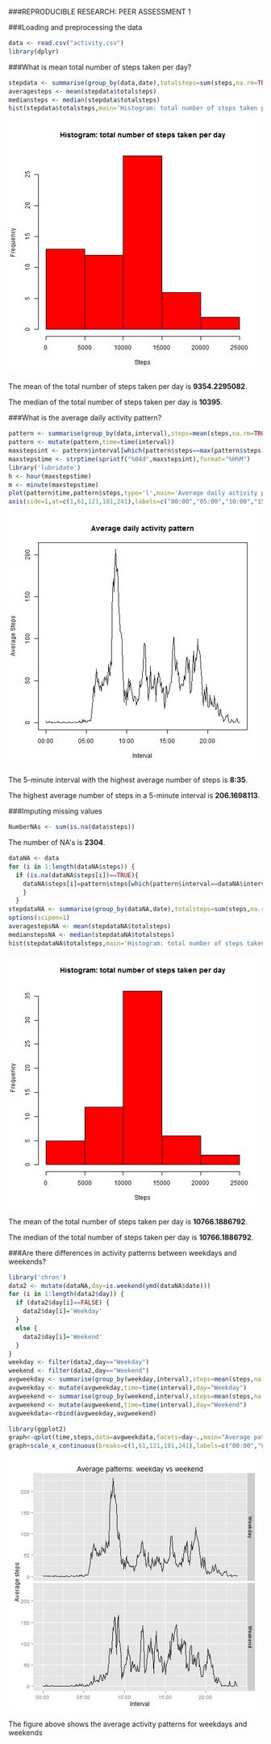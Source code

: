 
###REPRODUCIBLE RESEARCH: PEER ASSESSMENT 1  

###Loading and preprocessing the data  

```r
data <- read.csv("activity.csv")
library(dplyr)
```
###What is mean total number of steps taken per day?

```r
stepdata <- summarise(group_by(data,date),totalsteps=sum(steps,na.rm=TRUE))
averagesteps <- mean(stepdata$totalsteps)
mediansteps <- median(stepdata$totalsteps)
hist(stepdata$totalsteps,main='Histogram: total number of steps taken per day',xlab='Steps',col='red')
```

![plot of chunk unnamed-chunk-2](figure/unnamed-chunk-2-1.png) 


The mean of the total number of steps taken per day is **9354.2295082**.  

The median of the total number of steps taken per day is **10395**.

###What is the average daily activity pattern?


```r
pattern <- summarise(group_by(data,interval),steps=mean(steps,na.rm=TRUE))
pattern <- mutate(pattern,time=time(interval))
maxstepsint <- pattern$interval[which(pattern$steps==max(pattern$steps))]
maxstepstime <- strptime(sprintf("%04d",maxstepsint),format="%H%M")
library('lubridate')
h <- hour(maxstepstime)
m <- minute(maxstepstime)
plot(pattern$time,pattern$steps,type='l',main='Average daily activity pattern',xlab='Interval',ylab='Average Steps',xaxp=c(1,241,4),xaxt="n")
axis(side=1,at=c(1,61,121,181,241),labels=c("00:00","05:00","10:00","15:00","20:00"))
```

![plot of chunk unnamed-chunk-3](figure/unnamed-chunk-3-1.png) 


The 5-minute interval with the highest average number of steps is **8:35**.   

The highest average number of steps in a 5-minute interval is **206.1698113**. 

###Imputing missing values

```r
NumberNAs <- sum(is.na(data$steps))
```

The number of NA's is **2304**.


```r
dataNA <- data
for (i in 1:length(dataNA$steps)) {
  if (is.na(dataNA$steps[i])==TRUE){
    dataNA$steps[i]=pattern$steps[which(pattern$interval==dataNA$interval[i])]
    }
  }
stepdataNA <- summarise(group_by(dataNA,date),totalsteps=sum(steps,na.rm=TRUE))
options(scipen=1)
averagestepsNA <- mean(stepdataNA$totalsteps)
medianstepsNA <- median(stepdataNA$totalsteps)
hist(stepdataNA$totalsteps,main='Histogram: total number of steps taken per day',xlab='Steps',col='red')
```

![plot of chunk unnamed-chunk-5](figure/unnamed-chunk-5-1.png) 

The mean of the total number of steps taken per day is **10766.1886792**.  

The median of the total number of steps taken per day is **10766.1886792**.


###Are there differences in activity patterns between weekdays and weekends?


```r
library('chron')
data2 <- mutate(dataNA,day=is.weekend(ymd(dataNA$date)))
for (i in 1:length(data2$day)) {
  if (data2$day[i]==FALSE) {
    data2$day[i]='Weekday'
  }
  else { 
    data2$day[i]='Weekend'
  }
}
weekday <- filter(data2,day=="Weekday")
weekend <- filter(data2,day=="Weekend")
avgweekday <- summarise(group_by(weekday,interval),steps=mean(steps,na.rm=TRUE))
avgweekday <- mutate(avgweekday,time=time(interval),day="Weekday")
avgweekend <- summarise(group_by(weekend,interval),steps=mean(steps,na.rm=TRUE))
avgweekend <- mutate(avgweekend,time=time(interval),day="Weekend")
avgweekdata<-rbind(avgweekday,avgweekend)
```


```r
library(ggplot2)
graph<-qplot(time,steps,data=avgweekdata,facets=day~.,main="Average patterns: weekday vs weekend",xlab="Interval",ylab="Average steps",geom="line")
graph+scale_x_continuous(breaks=c(1,61,121,181,241),labels=c("00:00","05:00","10:00","15:00","20:00"))
```

![plot of chunk unnamed-chunk-7](figure/unnamed-chunk-7-1.png) 
  
The figure above shows the average activity patterns for weekdays and weekends
